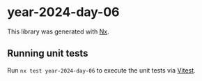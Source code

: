 # year-2024-day-06

This library was generated with [Nx](https://nx.dev).

## Running unit tests

Run `nx test year-2024-day-06` to execute the unit tests via [Vitest](https://vitest.dev/).
